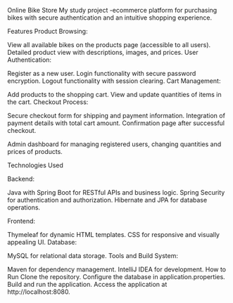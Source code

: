 Online Bike Store 
My study project -ecommerce platform for purchasing bikes with secure authentication and an intuitive shopping experience.

Features
Product Browsing:

View all available bikes on the products page (accessible to all users).
Detailed product view with descriptions, images, and prices.
User Authentication:

Register as a new user.
Login functionality with secure password encryption.
Logout functionality with session clearing.
Cart Management:

Add products to the shopping cart.
View and update quantities of items in the cart.
Checkout Process:

Secure checkout form for shipping and payment information.
Integration of payment details with total cart amount.
Confirmation page after successful checkout.

Admin dashboard for managing registered users, changing quantities and prices of products. 

Technologies Used

Backend:

Java with Spring Boot for RESTful APIs and business logic.
Spring Security for authentication and authorization.
Hibernate and JPA for database operations.

Frontend:

Thymeleaf for dynamic HTML templates.
CSS for responsive and visually appealing UI.
Database:

MySQL for relational data storage.
Tools and Build System:

Maven for dependency management.
IntelliJ IDEA for development.
How to Run
Clone the repository.
Configure the database in application.properties.
Build and run the application.
Access the application at http://localhost:8080.
